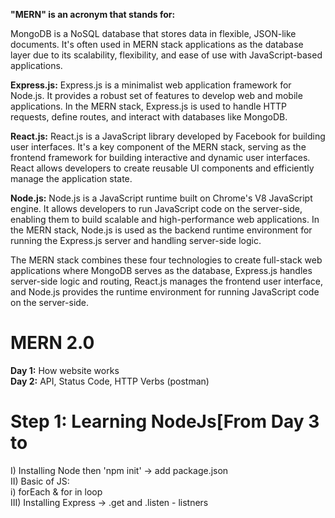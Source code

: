 <b>"MERN" is an acronym that stands for:</b>

<b><b></b> </b>  MongoDB is a NoSQL database that stores data in flexible, JSON-like documents. It's often used in MERN stack applications as the database layer due to its scalability, flexibility, and ease of use with JavaScript-based applications.

<b>Express.js:</b>  Express.js is a minimalist web application framework for Node.js. It provides a robust set of features to develop web and mobile applications. In the MERN stack, Express.js is used to handle HTTP requests, define routes, and interact with databases like MongoDB.

<b>React.js:</b> React.js is a JavaScript library developed by Facebook for building user interfaces. It's a key component of the MERN stack, serving as the frontend framework for building interactive and dynamic user interfaces. React allows developers to create reusable UI components and efficiently manage the application state.

<b>Node.js:</b> Node.js is a JavaScript runtime built on Chrome's V8 JavaScript engine. It allows developers to run JavaScript code on the server-side, enabling them to build scalable and high-performance web applications. In the MERN stack, Node.js is used as the backend runtime environment for running the Express.js server and handling server-side logic.

The MERN stack combines these four technologies to create full-stack web applications where MongoDB serves as the database, Express.js handles server-side logic and routing, React.js manages the frontend user interface, and Node.js provides the runtime environment for running JavaScript code on the server-side.


<h1><strong>MERN 2.0 </strong></h1>
<strong>Day 1:</strong> How website works <br>
<strong>Day 2:</strong> API, Status Code, HTTP Verbs (postman)
<h1>Step 1: Learning NodeJs[From Day 3 to </h1>
  I) Installing Node then 'npm init' -> add package.json <br>
  II) Basic of JS:<br>
        i) forEach & for in loop <br>
  III) Installing Express -> .get and .listen - listners
